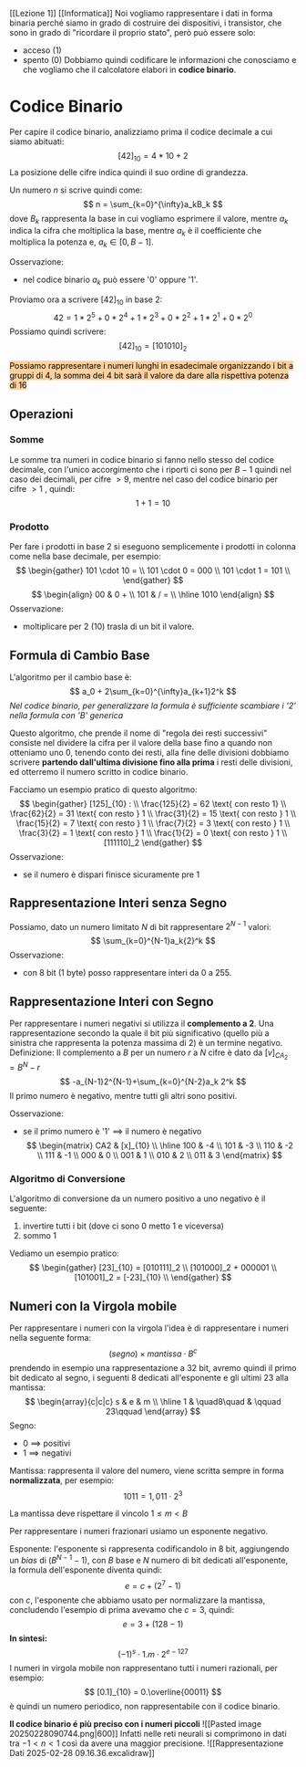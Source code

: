 [[Lezione 1]] [[Informatica]]
Noi vogliamo rappresentare i dati in forma binaria perché siamo in grado di costruire dei dispositivi, i transistor, che sono in grado di "ricordare il proprio stato", però può essere solo:
- acceso (1)
- spento (0)
Dobbiamo quindi codificare le informazioni che conosciamo e che vogliamo che il calcolatore elabori in **codice binario**.

# Codice Binario
Per capire il codice binario, analizziamo prima il codice decimale a cui siamo abituati:
$$
[42]_{10} = 4*10 + 2
$$
La posizione delle cifre indica quindi il suo ordine di grandezza.

Un numero $n$ si scrive quindi come:
$$
n = \sum_{k=0}^{\infty}a_kB_k
$$
dove $B_k$ rappresenta la base in cui vogliamo esprimere il valore, mentre $a_k$ indica la cifra che moltiplica la base, mentre $a_k$ è il coefficiente che moltiplica la potenza e, $a_k \in [0, B-1]$.

Osservazione:
- nel codice binario $a_k$ può essere '0' oppure '1'.

Proviamo ora a scrivere $[42]_{10}$ in base 2:
$$
42 = 1*2^5 + 0*2^4 + 1*2^3 + 0*2^2+ 1*2^1 + 0*2^0
$$
Possiamo quindi scrivere:
$$
[42]_{10} = [101010]_2
$$




<mark style="background: #FFB86CA6;">Possiamo rappresentare i numeri lunghi in esadecimale organizzando i bit a gruppi di 4, la somma dei 4 bit sarà il valore da dare alla rispettiva potenza di 16</mark>
## Operazioni
### Somme
Le somme tra numeri in codice binario si fanno nello stesso del codice decimale, con l'unico accorgimento che i riporti ci sono per $B-1$ quindi nel caso dei decimali, per cifre $>9$, mentre nel caso del codice binario per cifre $>1$ , quindi:
$$
1 + 1 = 10
$$
### Prodotto
Per fare i prodotti in base 2 si eseguono semplicemente i prodotti in colonna come nella base decimale, per esempio:
$$
\begin{gather}
101 \cdot 10 =  \\
101 \cdot 0 = 000 \\
101 \cdot 1 = 101 \\
\end{gather}
$$
$$
\begin{align}
00 & 0  + \\
101 & /  = \\ \hline
1010
\end{align}
$$
Osservazione:
- moltiplicare per 2 (10) trasla di un bit il valore.
## Formula di Cambio Base
L'algoritmo per il cambio base è:
$$
a_0 + 2\sum_{k=0}^{\infty}a_{k+1}2^k
$$
*Nel codice binario, per generalizzare la formula è sufficiente scambiare i '2' nella formula con 'B' generica* 

Questo algoritmo, che prende il nome di "regola dei resti successivi" consiste nel dividere la cifra per il valore della base fino a quando non otteniamo uno $0$, tenendo conto dei resti, alla fine delle divisioni dobbiamo scrivere **partendo dall'ultima divisione fino alla prima** i resti delle divisioni, ed otterremo il numero scritto in codice binario.

Facciamo un esempio pratico di questo algoritmo:
$$
\begin{gather}
[125]_{10} : \\
\frac{125}{2} = 62 \text{ con resto 1}  \\
\frac{62}{2} = 31 \text{ con resto } 1  \\
\frac{31}{2} = 15 \text{ con resto } 1  \\
\frac{15}{2} = 7 \text{ con resto } 1  \\
\frac{7}{2} = 3 \text{ con resto } 1  \\
\frac{3}{2} = 1 \text{ con resto } 1  \\
\frac{1}{2} = 0 \text{ con resto }  1 \\
[111110]_2
\end{gather}
$$
Osservazione:
- se il numero è dispari finisce sicuramente pre 1
## Rappresentazione Interi senza Segno
Possiamo, dato un numero limitato $N$ di bit rappresentare $2^{N-1}$ valori:
$$
\sum_{k=0}^{N-1}a_k{2}^k
$$
Osservazione:
- con 8 bit (1 byte) posso rappresentare interi da 0 a 255.
## Rappresentazione Interi con Segno
Per rappresentare i numeri negativi si utilizza il **complemento a 2**. Una rappresentazione secondo la quale il bit più significativo (quello più a sinistra che rappresenta la potenza massima di 2) è un termine negativo.
Definizione:
Il complemento a $B$ per un numero $r$ a $N$ cifre è dato da $[v]_{CA_{2}} = B^N -r$ 
$$
-a_{N-1}2^{N-1}+\sum_{k=0}^{N-2}a_k 2^k
$$
Il primo numero è negativo, mentre tutti gli altri sono positivi.

Osservazione:
- se il primo numero è '1' $\implies$ il numero è negativo
$$
\begin{matrix}
CA2  & [x]_{10} \\ \hline
100  & -4 \\
101  & -3 \\
110 & -2 \\
111  & -1 \\
000 & 0 \\
001 & 1 \\
010 & 2 \\
011 & 3
\end{matrix}
$$
### Algoritmo di Conversione
L'algoritmo di conversione da un numero positivo a uno negativo è il seguente:
1. invertire tutti i bit (dove ci sono 0 metto 1 e viceversa)
2. sommo 1

Vediamo un esempio pratico:
$$
\begin{gather}
[23]_{10} = [010111]_2 \\
[101000]_2 + 000001 \\
[101001]_2 = [-23]_{10} \\
\end{gather}
$$
## Numeri con la Virgola mobile
Per rappresentare i numeri con la virgola l'idea è di rappresentare i numeri nella seguente forma:
$$
(segno) \times mantissa\cdot B^c
$$
prendendo in esempio una rappresentazione a 32 bit, avremo quindi il primo bit dedicato al segno, i seguenti 8 dedicati all'esponente e gli ultimi 23 alla mantissa:
$$
\begin{array}{c|c|c}
s & e & m \\ \hline
1 & \quad8\quad  & \qquad 23\qquad
\end{array}
$$
Segno:
- 0 $\implies$ positivi
- 1 $\implies$ negativi

Mantissa:
rappresenta il valore del numero, viene scritta sempre in forma **normalizzata**, per esempio:
$$
1011 = 1,011 \cdot 2^3
$$

La mantissa deve rispettare il vincolo $1 \leq m <B$

Per rappresentare i numeri frazionari usiamo un esponente negativo.

Esponente:
l'esponente si rappresenta codificandolo in 8 bit, aggiungendo un *bias* di $(B^{N-1}-1)$, con $B$ base e $N$ numero di bit dedicati all'esponente, la formula dell'esponente diventa quindi:
$$
e = c + (2^7 -1)
$$
con $c$, l'esponente che abbiamo usato per normalizzare la mantissa, concludendo l'esempio di prima avevamo che $c=3$, quindi:
$$
e=3+(128-1)
$$
**In sintesi:**
$$
(-1)^s \cdot 1.m \cdot 2^{e-127}
$$
I numeri in virgola mobile non rappresentano tutti i numeri razionali, per esempio:
$$
[0.1]_{10} = 0.\overline{00011}
$$
è quindi un numero periodico, non rappresentabile con il codice binario.

**Il codice binario é più preciso con i numeri piccoli**
![[Pasted image 20250228090744.png|600]]
Infatti nelle reti neurali si comprimono in dati tra $-1<n<1$ così da avere una maggior precisione.
![[Rappresentazione Dati 2025-02-28 09.16.36.excalidraw]]










